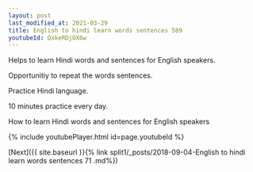 ```yaml
---
layout: post
last_modified_at: 2021-03-29
title: English to hindi learn words sentences 589 
youtubeId: QxkeRDjOX6w
---
```

 
 
Helps to learn Hindi words and sentences for English speakers.

Opportunitiy to repeat the words sentences. 

Practice Hindi language. 
 
10 minutes practice every day. 
 
How to learn Hindi words and sentences for English speakers 
 
{% include youtubePlayer.html id=page.youtubeId %}
 
 
[Next]({{ site.baseurl }}{% link  split1/_posts/2018-09-04-English to hindi learn words sentences 71 .md%})
 

